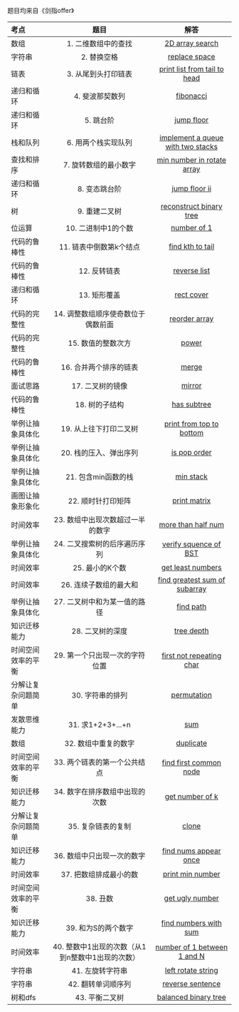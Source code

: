 题目均来自《剑指offer》

| **考点** | 题目 |解答|
| :--- | :---: |:---: |
| 数组 |1. 二维数组中的查找|[2D array search](https://github.com/steveLauwh/Algorithms/blob/master/sfo/1.%202D%20array%20search.md)|
| 字符串 |2. 替换空格|[replace space](https://github.com/steveLauwh/Algorithms/blob/master/sfo/2.%20replace%20space.md)|
|链表|3. 从尾到头打印链表|[print list from tail to head](https://github.com/steveLauwh/Algorithms/blob/master/sfo/3.%20print%20list%20from%20tail%20to%20head.md)|
|递归和循环|4. 斐波那契数列|[fibonacci](https://github.com/steveLauwh/Algorithms/blob/master/sfo/4.%20fibonacci.md)|
|递归和循环|5. 跳台阶|[jump floor](https://github.com/steveLauwh/Algorithms/blob/master/sfo/5.%20jump%20floor.md)|
|栈和队列|6. 用两个栈实现队列|[implement a queue with two stacks](https://github.com/steveLauwh/Algorithms/blob/master/sfo/6.%20implement%20a%20queue%20with%20two%20stacks.md)|
|查找和排序|7. 旋转数组的最小数字|[min number in rotate array](https://github.com/steveLauwh/Algorithms/blob/master/sfo/7.%20min%20number%20in%20rotate%20array.md)|
|递归和循环|8. 变态跳台阶|[jump floor ii](https://github.com/steveLauwh/Algorithms/blob/master/sfo/8.%20jump%20floor%20ii.md)|
|树|9. 重建二叉树|[reconstruct binary tree](https://github.com/steveLauwh/Algorithms/blob/master/sfo/9.%20reconstruct%20binary%20tree.md)|
|位运算|10. 二进制中1的个数|[number of 1](https://github.com/steveLauwh/Algorithms/blob/master/sfo/10.%20number%20of%201.md)|
|代码的鲁棒性|11. 链表中倒数第k个结点|[find kth to tail](https://github.com/steveLauwh/Algorithms/blob/master/sfo/11.%20find%20kth%20to%20tail.md)|
|代码的鲁棒性|12. 反转链表|[reverse list](https://github.com/steveLauwh/Algorithms/blob/master/sfo/12.%20reverse%20list.md)|
|递归和循环|13. 矩形覆盖|[rect cover](https://github.com/steveLauwh/Algorithms/blob/master/sfo/13.%20rect%20cover.md)|
|代码的完整性|14. 调整数组顺序使奇数位于偶数前面|[reorder array](https://github.com/steveLauwh/Algorithms/blob/master/sfo/14.%20reorder%20array.md)|
|代码的完整性|15. 数值的整数次方|[power](https://github.com/steveLauwh/Algorithms/blob/master/sfo/15.%20power.md)|
|代码的鲁棒性|16. 合并两个排序的链表|[merge](https://github.com/steveLauwh/Algorithms/blob/master/sfo/16.%20merge.md)|
|面试思路|17. 二叉树的镜像|[mirror](https://github.com/steveLauwh/Algorithms/blob/master/sfo/17.%20mirror.md)|
|代码的鲁棒性|18. 树的子结构|[has subtree](https://github.com/steveLauwh/Algorithms/blob/master/sfo/18.%20has%20subtree.md)|
|举例让抽象具体化|19. 从上往下打印二叉树|[print from top to bottom](https://github.com/steveLauwh/Algorithms/blob/master/sfo/19.%20print%20from%20top%20to%20bottom.md)|
|举例让抽象具体化|20. 栈的压入、弹出序列|[is pop order](https://github.com/steveLauwh/Algorithms/blob/master/sfo/20.%20is%20pop%20order.md)|
|举例让抽象具体化|21. 包含min函数的栈|[ min stack](https://github.com/steveLauwh/Algorithms/blob/master/sfo/21.%20min%20stack.md)|
|画图让抽象形象化|22. 顺时针打印矩阵|[print matrix](https://github.com/steveLauwh/Algorithms/blob/master/sfo/22.%20print%20matrix.md)|
|时间效率|23. 数组中出现次数超过一半的数字|[more than half num](https://github.com/steveLauwh/Algorithms/blob/master/sfo/23.%20more%20than%20half%20num.md)|
|举例让抽象具体化|24. 二叉搜索树的后序遍历序列|[verify squence of BST](https://github.com/steveLauwh/Algorithms/blob/master/sfo/24.%20verify%20squence%20of%20BST.md)|
|时间效率|25. 最小的K个数|[get least numbers](https://github.com/steveLauwh/Algorithms/blob/master/sfo/25.%20%20get%20least%20numbers.md)|
|时间效率|26. 连续子数组的最大和|[find greatest sum of subarray](https://github.com/steveLauwh/Algorithms/blob/master/sfo/26.%20find%20greatest%20sum%20of%20subarray.md)|
|举例让抽象具体化|27. 二叉树中和为某一值的路径|[find path](https://github.com/steveLauwh/Algorithms/blob/master/sfo/27.%20find%20path.md)|
|知识迁移能力|28. 二叉树的深度|[tree depth](https://github.com/steveLauwh/Algorithms/blob/master/sfo/28.%20tree%20depth.md)|
|时间空间效率的平衡|29. 第一个只出现一次的字符位置|[first not repeating char](https://github.com/steveLauwh/Algorithms/blob/master/sfo/29.%20first%20not%20repeating%20char.md)|
|分解让复杂问题简单|30. 字符串的排列|[permutation](https://github.com/steveLauwh/Algorithms/blob/master/sfo/30.%20permutation.md)|
|发散思维能力|31. 求1+2+3+...+n|[sum](https://github.com/steveLauwh/Algorithms/blob/master/sfo/31.%20sum.md)|
|数组|32. 数组中重复的数字|[duplicate](https://github.com/steveLauwh/Algorithms/blob/master/sfo/32.%20duplicate.md)|
|时间空间效率的平衡|33. 两个链表的第一个公共结点|[find first common node](https://github.com/steveLauwh/Algorithms/blob/master/sfo/33.%20find%20first%20common%20node.md)|
|知识迁移能力|34. 数字在排序数组中出现的次数|[get number of k](https://github.com/steveLauwh/Algorithms/blob/master/sfo/34.%20get%20number%20of%20k.md)|
|分解让复杂问题简单|35. 复杂链表的复制|[clone](https://github.com/steveLauwh/Algorithms/blob/master/sfo/35.%20clone.md)|
|知识迁移能力|36. 数组中只出现一次的数字|[find nums appear once](https://github.com/steveLauwh/Algorithms/blob/master/sfo/36.%20find%20nums%20appear%20once.md)|
|时间效率|37. 把数组排成最小的数|[print min number](https://github.com/steveLauwh/Algorithms/blob/master/sfo/37.%20print%20min%20number.md)|
|时间空间效率的平衡|38. 丑数|[get ugly number](https://github.com/steveLauwh/Algorithms/blob/master/sfo/38.%20get%20ugly%20number.md)|
|知识迁移能力|39. 和为S的两个数字|[find numbers with sum](https://github.com/steveLauwh/Algorithms/blob/master/sfo/39.%20find%20numbers%20with%20sum.md)|
|时间效率|40. 整数中1出现的次数（从1到n整数中1出现的次数）|[number of 1 between 1 and N](https://github.com/steveLauwh/Algorithms/blob/master/sfo/40.%20number%20of%201%20between%201%20and%20N.md)|
|字符串|41. 左旋转字符串|[left rotate string](https://github.com/steveLauwh/Algorithms/blob/master/sfo/41.%20left%20rotate%20string.md)|
|字符串|42. 翻转单词顺序列|[reverse sentence](https://github.com/steveLauwh/Algorithms/blob/master/sfo/42.%20reverse%20sentence.md)|
|树和dfs|43. 平衡二叉树|[balanced binary tree](https://github.com/steveLauwh/Algorithms/blob/master/sfo/43.%20balanced%20binary%20tree.md)|


